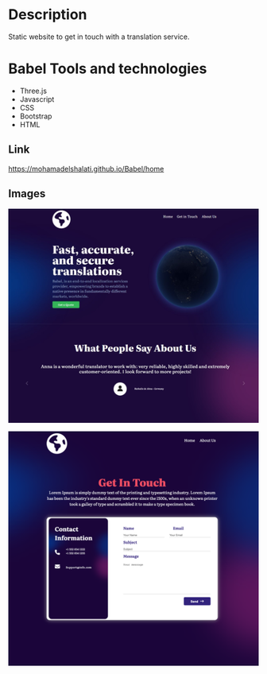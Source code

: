 # Description
Static website to get in touch with a translation service. 


# Babel Tools and technologies
* Three.js
* Javascript
* CSS
* Bootstrap
* HTML


## Link
https://mohamadelshalati.github.io/Babel/home

## Images

![home page screenshots](img/Babel.jpg)

![contact me](./img/contactme.png)


 
